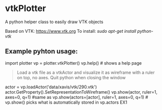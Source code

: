 # vtkPlotter
A python helper class to easily draw VTK objects

Based on VTK: https://www.vtk.org
To install:
*sudo apt-get install python-vtk*

## Example pyhton usage:
import plotter
vp = plotter.vtkPlotter()
vp.help() # shows a help page


> Load a vtk file as a vtkActor and visualize it as wireframe
> with a ruler on top, no axes. Quit python when closing the window 

actor = vp.loadActor('data/xavis/vtk/290.vtk')
actor.GetProperty().SetRepresentationToWireframe()
vp.show(actor, ruler=1, axes=0, q=1)
\#same as vp.show(actors=[actor], ruler=1, axes=0, q=1)
\# vp.show() picks what is automatically stored in vp.actors
EX1








